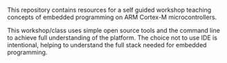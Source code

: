 This repository contains resources for a self guided workshop teaching concepts
of embedded programming on ARM Cortex-M microcontrollers.

This workshop/class uses simple open source tools and the command line to
achieve full understanding of the platform. The choice not to use IDE is
intentional, helping to understand the full stack needed for embedded
programming.
